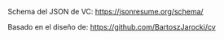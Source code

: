 Schema del JSON de VC:
https://jsonresume.org/schema/

Basado en el diseño de:
https://github.com/BartoszJarocki/cv